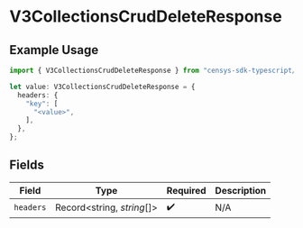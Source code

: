 # V3CollectionsCrudDeleteResponse

## Example Usage

```typescript
import { V3CollectionsCrudDeleteResponse } from "censys-sdk-typescript/models/operations";

let value: V3CollectionsCrudDeleteResponse = {
  headers: {
    "key": [
      "<value>",
    ],
  },
};
```

## Fields

| Field                      | Type                       | Required                   | Description                |
| -------------------------- | -------------------------- | -------------------------- | -------------------------- |
| `headers`                  | Record<string, *string*[]> | :heavy_check_mark:         | N/A                        |